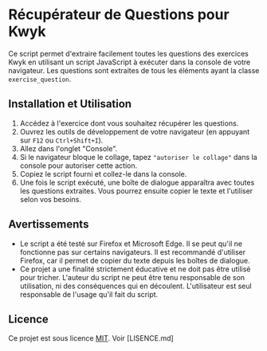 # Récupérateur de Questions pour Kwyk

Ce script permet d'extraire facilement toutes les questions des exercices Kwyk en utilisant un script JavaScript à exécuter dans la console de votre navigateur. Les questions sont extraites de tous les éléments ayant la classe `exercise_question`.

## Installation et Utilisation

1. Accédez à l'exercice dont vous souhaitez récupérer les questions.
2. Ouvrez les outils de développement de votre navigateur (en appuyant sur `F12` ou `Ctrl+Shift+I`).
3. Allez dans l'onglet "Console".
4. Si le navigateur bloque le collage, tapez `"autoriser le collage"` dans la console pour autoriser cette action.
5. Copiez le script fourni et collez-le dans la console.
6. Une fois le script exécuté, une boîte de dialogue apparaîtra avec toutes les questions extraites. Vous pourrez ensuite copier le texte et l'utiliser selon vos besoins.

## Avertissements

- Le script a été testé sur Firefox et Microsoft Edge. Il se peut qu'il ne fonctionne pas sur certains navigateurs. Il est recommandé d'utiliser Firefox, car il permet de copier du texte depuis les boîtes de dialogue.
- Ce projet a une finalité strictement éducative et ne doit pas être utilisé pour tricher. L'auteur du script ne peut être tenu responsable de son utilisation, ni des conséquences qui en découlent. L'utilisateur est seul responsable de l'usage qu'il fait du script.

## Licence

Ce projet est sous licence [MIT](https://opensource.org/licenses/MIT). Voir [LISENCE.md]
